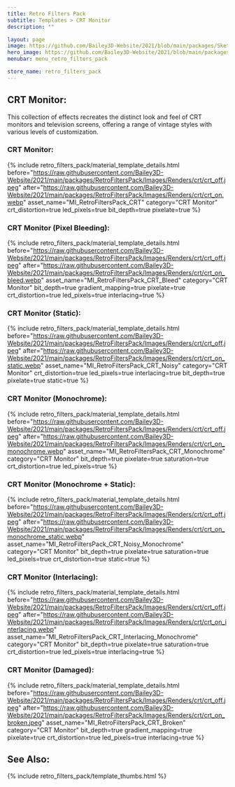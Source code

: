 ```yaml
---
title: Retro Filters Pack
subtitle: Templates > CRT Monitor
description: ""

layout: page
image: https://github.com/Bailey3D-Website/2021/blob/main/packages/SketchIt/banner.png?raw=true
hero_image: https://github.com/Bailey3D-Website/2021/blob/main/packages/RetroFiltersPack/Images/Gallery/gallery_retro_game_console.jpg?raw=true
menubar: menu_retro_filters_pack

store_name: retro_filters_pack
---
```

## **CRT Monitor:**
<section id="crt_monitor"/>
This collection of effects recreates the distinct look and feel of CRT monitors and television screens, offering a range of vintage styles with various levels of customization.

### **CRT Monitor:**

{% include retro_filters_pack/material_template_details.html
    before="https://raw.githubusercontent.com/Bailey3D-Website/2021/main/packages/RetroFiltersPack/Images/Renders/crt/crt_off.jpeg"
    after="https://raw.githubusercontent.com/Bailey3D-Website/2021/main/packages/RetroFiltersPack/Images/Renders/crt/crt_on.webp"
    asset_name="MI_RetroFiltersPack_CRT"
    category="CRT Monitor"
    crt_distortion=true
    led_pixels=true
    bit_depth=true
    pixelate=true
%}

### **CRT Monitor (Pixel Bleeding):**

{% include retro_filters_pack/material_template_details.html
    before="https://raw.githubusercontent.com/Bailey3D-Website/2021/main/packages/RetroFiltersPack/Images/Renders/crt/crt_off.jpeg"
    after="https://raw.githubusercontent.com/Bailey3D-Website/2021/main/packages/RetroFiltersPack/Images/Renders/crt/crt_on_bleed.webp"
    asset_name="MI_RetroFiltersPack_CRT_Bleed"
    category="CRT Monitor"
    bit_depth=true
    gradient_mapping=true
    pixelate=true
    crt_distortion=true
    led_pixels=true
    interlacing=true
%}

### **CRT Monitor (Static):**

{% include retro_filters_pack/material_template_details.html
    before="https://raw.githubusercontent.com/Bailey3D-Website/2021/main/packages/RetroFiltersPack/Images/Renders/crt/crt_off.jpeg"
    after="https://raw.githubusercontent.com/Bailey3D-Website/2021/main/packages/RetroFiltersPack/Images/Renders/crt/crt_on_static.webp"
    asset_name="MI_RetroFiltersPack_CRT_Noisy"
    category="CRT Monitor"
    crt_distortion=true
    led_pixels=true
    interlacing=true
    bit_depth=true
    pixelate=true
    static=true
%}

### **CRT Monitor (Monochrome):**

{% include retro_filters_pack/material_template_details.html
    before="https://raw.githubusercontent.com/Bailey3D-Website/2021/main/packages/RetroFiltersPack/Images/Renders/crt/crt_off.jpeg"
    after="https://raw.githubusercontent.com/Bailey3D-Website/2021/main/packages/RetroFiltersPack/Images/Renders/crt/crt_on_monochrome.webp"
    asset_name="MI_RetroFiltersPack_CRT_Monochrome"
    category="CRT Monitor"
    bit_depth=true
    pixelate=true
    saturation=true
    crt_distortion=true
    led_pixels=true
%}

### **CRT Monitor (Monochrome + Static):**

{% include retro_filters_pack/material_template_details.html
    before="https://raw.githubusercontent.com/Bailey3D-Website/2021/main/packages/RetroFiltersPack/Images/Renders/crt/crt_off.jpeg"
    after="https://raw.githubusercontent.com/Bailey3D-Website/2021/main/packages/RetroFiltersPack/Images/Renders/crt/crt_on_monochrome_static.webp"
    asset_name="MI_RetroFiltersPack_CRT_Noisy_Monochrome"
    category="CRT Monitor"
    bit_depth=true
    pixelate=true
    saturation=true
    led_pixels=true
    crt_distortion=true
    static=true
%}

### **CRT Monitor (Interlacing):**

{% include retro_filters_pack/material_template_details.html
    before="https://raw.githubusercontent.com/Bailey3D-Website/2021/main/packages/RetroFiltersPack/Images/Renders/crt/crt_off.jpeg"
    after="https://raw.githubusercontent.com/Bailey3D-Website/2021/main/packages/RetroFiltersPack/Images/Renders/crt/crt_on_interlacing.webp"
    asset_name="MI_RetroFiltersPack_CRT_Interlacing_Monochrome"
    category="CRT Monitor"
    bit_depth=true
    pixelate=true
    saturation=true
    crt_distortion=true
    led_pixels=true
    interlacing=true
%}

### **CRT Monitor (Damaged):**

{% include retro_filters_pack/material_template_details.html
    before="https://raw.githubusercontent.com/Bailey3D-Website/2021/main/packages/RetroFiltersPack/Images/Renders/crt/crt_off.jpeg"
    after="https://raw.githubusercontent.com/Bailey3D-Website/2021/main/packages/RetroFiltersPack/Images/Renders/crt/crt_on_broken.jpeg"
    asset_name="MI_RetroFiltersPack_CRT_Broken"
    category="CRT Monitor"
    bit_depth=true
    gradient_mapping=true
    pixelate=true
    crt_distortion=true
    led_pixels=true
    interlacing=true
%}

## **See Also:**

{% include retro_filters_pack/template_thumbs.html %}